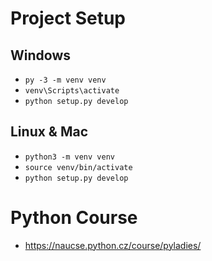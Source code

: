 # Project Setup
## Windows
* `py -3 -m venv venv`
* `venv\Scripts\activate`
* `python setup.py develop`

## Linux & Mac
* `python3 -m venv venv`
* `source venv/bin/activate`
* `python setup.py develop`

# Python Course
* https://naucse.python.cz/course/pyladies/
